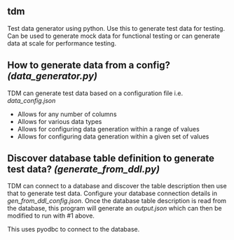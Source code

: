## tdm

Test data generator using python. Use this to generate test data for testing. Can be used to generate mock data for functional testing or can generate data at scale for performance testing. 

## How to generate data from a config? _(data_generator.py)_

TDM can generate test data based on a configuration file i.e. _data_config.json_
- Allows for any number of columns
- Allows for various data types
- Allows for configuring data generation within a range of values
- Allows for configuring data generation within a given set of values

	
## Discover database table definition to generate test data? _(generate_from_ddl.py)_

TDM can connect to a database and discover the table description then use that to generate test data. Configure your database connection details in _gen_from_ddl_config.json_. Once the database table description is read from the database, this program will generate an _output.json_ which can then be modified to run with #1 above. 

This uses pyodbc to connect to the database.
